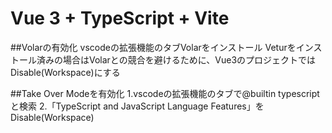 # Vue 3 + TypeScript + Vite

##Volarの有効化
vscodeの拡張機能のタブVolarをインストール
Veturをインストール済みの場合はVolarとの競合を避けるために、Vue3のプロジェクトではDisable(Workspace)にする

##Take Over Modeを有効化
1.vscodeの拡張機能のタブで@builtin typescriptと検索
2.「TypeScript and JavaScript Language Features」をDisable(Workspace)

